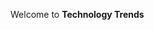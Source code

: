 Welcome to **Technology Trends**

<!---
tt-oman/tt-oman is a ✨ special ✨ repository because its `README.md` (this file) appears on your GitHub profile.
You can click the Preview link to take a look at your changes.
--->
